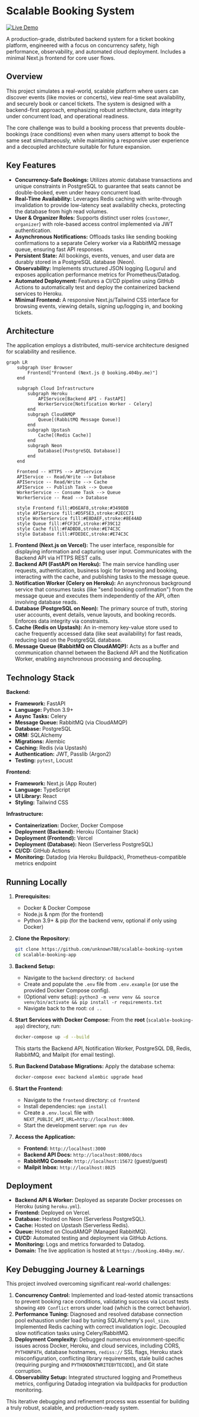# Scalable Booking System

[![Live Demo](https://img.shields.io/badge/Live_Demo-booking.404by.me-blue?style=for-the-badge&logo=vercel)](https://booking.404by.me/)

A production-grade, distributed backend system for a ticket booking platform, engineered with a focus on concurrency safety, high performance, observability, and automated cloud deployment. Includes a minimal Next.js frontend for core user flows.



## Overview

This project simulates a real-world, scalable platform where users can discover events (like movies or concerts), view real-time seat availability, and securely book or cancel tickets. The system is designed with a backend-first approach, emphasizing robust architecture, data integrity under concurrent load, and operational readiness.

The core challenge was to build a booking process that prevents double-bookings (race conditions) even when many users attempt to book the same seat simultaneously, while maintaining a responsive user experience and a decoupled architecture suitable for future expansion.

## Key Features

* **Concurrency-Safe Bookings:** Utilizes atomic database transactions and unique constraints in PostgreSQL to guarantee that seats cannot be double-booked, even under heavy concurrent load.
* **Real-Time Availability:** Leverages Redis caching with write-through invalidation to provide low-latency seat availability checks, protecting the database from high read volumes.
* **User & Organizer Roles:** Supports distinct user roles (`customer`, `organizer`) with role-based access control implemented via JWT authentication.
* **Asynchronous Notifications:** Offloads tasks like sending booking confirmations to a separate Celery worker via a RabbitMQ message queue, ensuring fast API responses.
* **Persistent State:** All bookings, events, venues, and user data are durably stored in a PostgreSQL database (Neon).
* **Observability:** Implements structured JSON logging (Loguru) and exposes application performance metrics for Prometheus/Datadog.
* **Automated Deployment:** Features a CI/CD pipeline using GitHub Actions to automatically test and deploy the containerized backend services to Heroku.
* **Minimal Frontend:** A responsive Next.js/Tailwind CSS interface for browsing events, viewing details, signing up/logging in, and booking tickets.

## Architecture

The application employs a distributed, multi-service architecture designed for scalability and resilience.



```mermaid
graph LR
    subgraph User Browser
        Frontend["Frontend (Next.js @ booking.404by.me)"]
    end

    subgraph Cloud Infrastructure
        subgraph Heroku
            APIService[Backend API - FastAPI]
            WorkerService[Notification Worker - Celery]
        end
        subgraph CloudAMQP
            Queue[(RabbitMQ Message Queue)]
        end
        subgraph Upstash
            Cache[(Redis Cache)]
        end
        subgraph Neon
            Database[(PostgreSQL Database)]
        end
    end

    Frontend -- HTTPS --> APIService
    APIService -- Read/Write --> Database
    APIService -- Read/Write --> Cache
    APIService -- Publish Task --> Queue
    WorkerService -- Consume Task --> Queue
    WorkerService -- Read --> Database

    style Frontend fill:#D6EAF8,stroke:#3498DB
    style APIService fill:#D5F5E3,stroke:#2ECC71
    style WorkerService fill:#E8DAEF,stroke:#8E44AD
    style Queue fill:#FCF3CF,stroke:#F39C12
    style Cache fill:#FADBD8,stroke:#E74C3C
    style Database fill:#FDEDEC,stroke:#E74C3C
```

1.  **Frontend (Next.js on Vercel):** The user interface, responsible for displaying information and capturing user input. Communicates with the Backend API via HTTPS REST calls.
2.  **Backend API (FastAPI on Heroku):** The main service handling user requests, authentication, business logic for browsing and booking, interacting with the cache, and publishing tasks to the message queue.
3.  **Notification Worker (Celery on Heroku):** An asynchronous background service that consumes tasks (like "send booking confirmation") from the message queue and executes them independently of the API, often involving database reads.
4.  **Database (PostgreSQL on Neon):** The primary source of truth, storing user accounts, event details, venue layouts, and booking records. Enforces data integrity via constraints.
5.  **Cache (Redis on Upstash):** An in-memory key-value store used to cache frequently accessed data (like seat availability) for fast reads, reducing load on the PostgreSQL database.
6.  **Message Queue (RabbitMQ on CloudAMQP):** Acts as a buffer and communication channel between the Backend API and the Notification Worker, enabling asynchronous processing and decoupling.

## Technology Stack

**Backend:**
* **Framework:** FastAPI
* **Language:** Python 3.9+
* **Async Tasks:** Celery
* **Message Queue:** RabbitMQ (via CloudAMQP)
* **Database:** PostgreSQL
* **ORM:** SQLAlchemy
* **Migrations:** Alembic
* **Caching:** Redis (via Upstash)
* **Authentication:** JWT, Passlib (Argon2)
* **Testing:** `pytest`, Locust

**Frontend:**
* **Framework:** Next.js (App Router)
* **Language:** TypeScript
* **UI Library:** React
* **Styling:** Tailwind CSS

**Infrastructure:**
* **Containerization:** Docker, Docker Compose
* **Deployment (Backend):** Heroku (Container Stack)
* **Deployment (Frontend):** Vercel
* **Deployment (Database):** Neon (Serverless PostgreSQL)
* **CI/CD:** GitHub Actions
* **Monitoring:** Datadog (via Heroku Buildpack), Prometheus-compatible metrics endpoint

## Running Locally

1.  **Prerequisites:**
    * Docker & Docker Compose
    * Node.js & npm (for the frontend)
    * Python 3.9+ & pip (for the backend venv, optional if only using Docker)

2.  **Clone the Repository:**
    ```bash
    git clone https://github.com/unknown788/scalable-booking-system
    cd scalable-booking-app
    ```

3.  **Backend Setup:**
    * Navigate to the `backend` directory: `cd backend`
    * Create and populate the `.env` file from `.env.example` (or use the provided Docker Compose config).
    * (Optional venv setup): `python3 -m venv venv && source venv/bin/activate && pip install -r requirements.txt`
    * Navigate back to the root: `cd ..`

4.  **Start Services with Docker Compose:**
    From the **root** (`scalable-booking-app`) directory, run:
    ```bash
    docker-compose up -d --build
    ```
    This starts the Backend API, Notification Worker, PostgreSQL DB, Redis, RabbitMQ, and Mailpit (for email testing).

5.  **Run Backend Database Migrations:**
    Apply the database schema:
    ```bash
    docker-compose exec backend alembic upgrade head
    ```

6.  **Start the Frontend:**
    * Navigate to the `frontend` directory: `cd frontend`
    * Install dependencies: `npm install`
    * Create a `.env.local` file with `NEXT_PUBLIC_API_URL=http://localhost:8000`.
    * Start the development server: `npm run dev`

7.  **Access the Application:**
    * **Frontend:** `http://localhost:3000`
    * **Backend API Docs:** `http://localhost:8000/docs`
    * **RabbitMQ Console:** `http://localhost:15672` (guest/guest)
    * **Mailpit Inbox:** `http://localhost:8025`

## Deployment

* **Backend API & Worker:** Deployed as separate Docker processes on Heroku (using `heroku.yml`).
* **Frontend:** Deployed on Vercel.
* **Database:** Hosted on Neon (Serverless PostgreSQL).
* **Cache:** Hosted on Upstash (Serverless Redis).
* **Queue:** Hosted on CloudAMQP (Managed RabbitMQ).
* **CI/CD:** Automated testing and deployment via GitHub Actions.
* **Monitoring:** Logs and metrics forwarded to Datadog.
* **Domain:** The live application is hosted at `https://booking.404by.me/`.

## Key Debugging Journey & Learnings

This project involved overcoming significant real-world challenges:

1.  **Concurrency Control:** Implemented and load-tested atomic transactions to prevent booking race conditions, validating success via Locust tests showing `409 Conflict` errors under load (which is the correct behavior).
2.  **Performance Tuning:** Diagnosed and resolved database connection pool exhaustion under load by tuning SQLAlchemy's `pool_size`. Implemented Redis caching with correct invalidation logic. Decoupled slow notification tasks using Celery/RabbitMQ.
3.  **Deployment Complexity:** Debugged numerous environment-specific issues across Docker, Heroku, and cloud services, including CORS, `PYTHONPATH`, database hostnames, `rediss://` SSL flags, Heroku stack misconfiguration, conflicting library requirements, stale build caches (requiring purging and `PYTHONDONTWRITEBYTECODE`), and Git state corruption.
4.  **Observability Setup:** Integrated structured logging and Prometheus metrics, configuring Datadog integration via buildpacks for production monitoring.

This iterative debugging and refinement process was essential for building a truly robust, scalable, and production-ready system.
